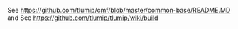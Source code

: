 See https://github.com/tlumip/cmf/blob/master/common-base/README.MD and See https://github.com/tlumip/tlumip/wiki/build
